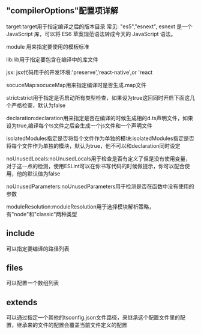 ## "compilerOptions"配置项详解

target:target用于指定编译之后的版本目录  常见: "es5","esnext",
esnext 是一个 JavaScript 库，可以将 ES6 草案规范语法转成今天的 JavaScript 语法。

module 用来指定要使用的模板标准

lib:lib用于指定要包含在编译中的库文件

jsx: jsx代码用于的开发环境:'preserve','react-native',or 'react

socuceMap:socuceMap用来指定编译时是否生成.map文件

strict:strict用于指定是否启动所有类型检查，如果设为true这回同时开启下面这几个严格检查，默认为false

declaration:declaration用来指定是否在编译的时候生成相的d.ts声明文件，如果设为true,编译每个ts文件之后会生成一个js文件和一个声明文件

isolatedModules指定是否将每个文件作为单独的模块:isolatedModules指定是否将每个文件作为单独的模块，默认为true，他不可以和declaration同时设定

noUnusedLocals:noUnusedLocals用于检查是否有定义了但是没有使用变量，对于这一点的检测，使用ESLint可以在你书写代码的时候做提示，你可以配合使用，他的默认值为false

noUnusedParameters:noUnusedParameters用于检测是否在函数中没有使用的参数

moduleResolution:moduleResolution用于选择模块解析策略，有"node"和"classic"两种类型

## include
可以指定要编译的路径列表
## files
可以配置一个数组列表
## extends
可以通过指定一个其他的tsconfig.json文件路径，来继承这个配置文件里的配置，继承来的文件的配置会覆盖当前文件定义的配置
## 
